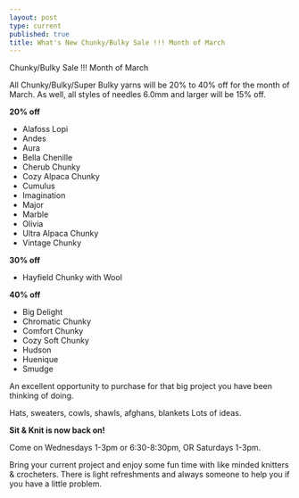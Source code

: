 ```yaml
---
layout: post
type: current
published: true
title: What's New Chunky/Bulky Sale !!! Month of March
---
```


 Chunky/Bulky Sale !!! Month of March
 

All Chunky/Bulky/Super Bulky yarns will be 20% to 40% off for the month of March. As well, all styles of needles 6.0mm and larger will be 15% off.
 
  <p><strong>20% off</strong></p>
  <ul>
<li>Alafoss Lopi</li>
<li>Andes</li>
<li>Aura</li>
<li>Bella Chenille</li>
<li>Cherub Chunky</li>
<li>Cozy Alpaca Chunky</li>
<li>Cumulus</li>
<li>Imagination</li>
<li>Major</li>
<li>Marble</li>
<li>Olivia</li>
<li>Ultra Alpaca Chunky</li>
<li>Vintage Chunky</li>
  </ul>
<p><strong>30% off</strong></p>

 <ul>
   <li>Hayfield Chunky with Wool</li>
  </ul>
 

  <p><strong>40% off</strong></p>
<ul>
<li>Big Delight</li>
<li>Chromatic Chunky</li>
<li>Comfort Chunky</li>
<li>Cozy Soft Chunky</li>
<li>Hudson</li>
<li>Huenique</li>
<li>Smudge</li>
  </ul>
 

  <p>An excellent opportunity to purchase for that big project you have been thinking of doing.</p>

<p>Hats, sweaters, cowls, shawls, afghans, blankets
Lots of ideas.</p>
  <p><strong>Sit & Knit is now back on! </strong></p>
  <p>Come on Wednesdays 1-3pm or 6:30-8:30pm, OR Saturdays 1-3pm. </p>
<p>Bring your current project and enjoy some fun time with like minded knitters & crocheters. There is light refreshments and always someone to help you if you have a little problem.</p>
  </div>
              
